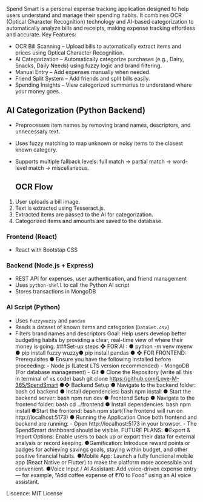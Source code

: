 Spend Smart is a personal expense tracking application designed to help users understand and manage their spending habits. It combines OCR (Optical Character Recognition) technology and AI-based categorization to automatically analyze bills and receipts, making expense tracking effortless and accurate.
Key Features:
- OCR Bill Scanning – Upload bills to automatically extract items and prices using Optical Character Recognition.
- AI Categorization – Automatically categorize purchases (e.g., Dairy, Snacks, Daily Needs) using fuzzy logic and brand filtering.
- Manual Entry – Add expenses manually when needed.
- Friend Split System – Add friends and split bills easily.
- Spending Insights – View categorized summaries to understand where your money goes.

## AI Categorization (Python Backend)
- Preprocesses item names by removing brand names, descriptors, and unnecessary text.
- Uses fuzzy matching to map unknown or noisy items to the closest known category.
- Supports multiple fallback levels: full match → partial match → word-level match → miscellaneous.

  ## OCR Flow
1. User uploads a bill image.
2. Text is extracted using Tesseract.js.
3. Extracted items are passed to the AI for categorization.
4. Categorized items and amounts are saved to the database.

### Frontend (React)
- React with Bootstap CSS

### Backend (Node.js + Express)
- REST API for expenses, user authentication, and friend management
- Uses `python-shell` to call the Python AI script
- Stores transactions in MongoDB

### AI Script (Python)
- Uses `fuzzywuzzy` and `pandas`
- Reads a dataset of known items and categories (`DataSet.csv`)
- Filters brand names and descriptors
Goal: Help users develop better budgeting habits by providing a clear, real-time view of where their money is going.
###Set-up steps 
❖ FOR AI :
● python -m venv myenv ● pip install fuzzy wuzzy● pip install pandas
● ❖ FOR FRONTEND: Prerequisites ● Ensure you have the following installed before proceeding: - Node.js (Latest LTS version recommended) - MongoDB (For database management) - Git ● Clone the Repository (write all this in terminal of vs code) bash git clone https://github.com/Love-M-365/SpendSmart 
●❖ Backend Setup ● Navigate to the backend folder: bash cd backend ● Install dependencies: bash npm  install ● Start the backend server: bash npm run dev ● Frontend Setup ● Navigate to the frontend folder: bash cd ../frontend ● Install dependencies: bash npm install
●Start the frontend: bash npm start(The frontend will run on http://localhost:5173) ● Running the Application Once both frontend and backend are running: - Open http://localhost:5173 in your browser. - The SpendSmart dashboard should be visible.
FUTURE PLANS:
●Export & Import Options:
Enable users to back up or export their data for external analysis or record keeping.
●Gamification:
Introduce reward points or badges for achieving savings goals, staying within budget, and other positive financial habits.
●Mobile App:
Launch a fully functional mobile app (React Native or Flutter) to make the platform more accessible and convenient.
●Voice Input / AI Assistant:
Add voice-driven expense entry — for example, “Add coffee expense of ₹70 to Food” using an AI voice assistant.

Liscence: MIT License
